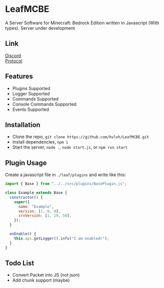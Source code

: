 # LeafMCBE

A Server Software for Minecraft: Bedrock Edition written in Javascript (With types). Server under development

## Link

[Discord](https://discord.gg/MdkcEWjdEn) <br>
[Protocol](https://github.com/PrismarineJS/bedrock-protocol)

## Features

- Plugins Supported
- Logger Supported
- Commands Supported
- Console Commands Supported
- Events Supported

## Installation

- Clone the repo, `git clone https://github.com/hvlxh/LeafMCBE.git`
- Install dependencies, `npm i`
- Start the server, `node .`, `node start.js`, or `npm run start`

## Plugin Usage

Create a javascript file in `./leaf/plugins` and write like this:

```js
import { Base } from "../../src/plugins/BasePlugin.js";

class Example extends Base {
  constructor() {
    super({
      name: "Example",
      version: [1, 0, 0],
      srvVersion: [1, 19, 50],
    });
  }

  onEnable() {
    this.api.getLogger().info("I am enabled!");
  }
}
```

## Todo List

- Convert Packet into JS (not json)
- Add chunk support (maybe)
